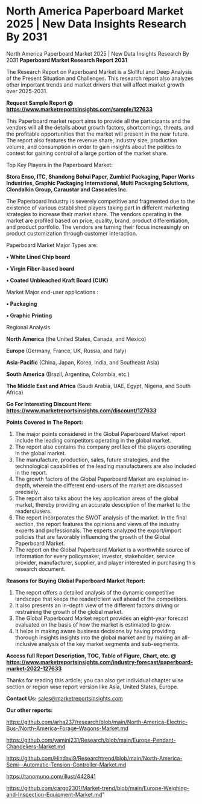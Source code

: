 # North America Paperboard Market 2025 | New Data Insights Research By 2031
North America Paperboard Market 2025 | New Data Insights Research By 2031
<strong>Paperboard Market Research Report 2031</strong>

The Research Report on Paperboard Market is a Skillful and Deep Analysis of the Present Situation and Challenges. This research report also analyzes other important trends and market drivers that will affect market growth over 2025-2031.

<strong>Request Sample Report @ <a href=https://www.marketreportsinsights.com/sample/127633>https://www.marketreportsinsights.com/sample/127633</a></strong>

This Paperboard market report aims to provide all the participants and the vendors will all the details about growth factors, shortcomings, threats, and the profitable opportunities that the market will present in the near future. The report also features the revenue share, industry size, production volume, and consumption in order to gain insights about the politics to contest for gaining control of a large portion of the market share.

Top Key Players in the Paperboard Market:

<strong>Stora Enso, ITC, Shandong Bohui Paper, Zumbiel Packaging, Paper Works Industries, Graphic Packaging International, Multi Packaging Solutions, Clondalkin Group, Caraustar and Cascades Inc.</strong>

The Paperboard Industry is severely competitive and fragmented due to the existence of various established players taking part in different marketing strategies to increase their market share. The vendors operating in the market are profiled based on price, quality, brand, product differentiation, and product portfolio. The vendors are turning their focus increasingly on product customization through customer interaction.

Paperboard Market Major Types are:

<strong>• White Lined Chip board

• Virgin Fiber-based board

• Coated Unbleached Kraft Board (CUK)</strong>

Market Major end-user applications :

<strong>• Packaging

• Graphic Printing</strong>

Regional Analysis

</u><strong><b>North America</b></strong> (the United States, Canada, and Mexico)

<strong><b>Europe </b></strong>(Germany, France, UK, Russia, and Italy)

<strong><b>Asia-Pacific</b></strong> (China, Japan, Korea, India, and Southeast Asia)

<strong><b>South America</b></strong> (Brazil, Argentina, Colombia, etc.)

<strong><b>The Middle East and Africa</b></strong> (Saudi Arabia, UAE, Egypt, Nigeria, and South Africa)

<strong>Go For Interesting Discount Here: <a href=https://www.marketreportsinsights.com/discount/127633>https://www.marketreportsinsights.com/discount/127633</a></strong>

<strong>Points Covered in The Report:</strong>
<ol>
  <li>The major points considered in the Global Paperboard Market report include the leading competitors operating in the global market.</li>
  <li>The report also contains the company profiles of the players operating in the global market.</li>
  <li>The manufacture, production, sales, future strategies, and the technological capabilities of the leading manufacturers are also included in the report.</li>
  <li>The growth factors of the Global Paperboard Market are explained in-depth, wherein the different end-users of the market are discussed precisely.</li>
  <li>The report also talks about the key application areas of the global market, thereby providing an accurate description of the market to the readers/users.</li>
  <li>The report incorporates the SWOT analysis of the market. In the final section, the report features the opinions and views of the industry experts and professionals. The experts analyzed the export/import policies that are favorably influencing the growth of the Global Paperboard Market.</li>
  <li>The report on the Global Paperboard Market is a worthwhile source of information for every policymaker, investor, stakeholder, service provider, manufacturer, supplier, and player interested in purchasing this research document.</li>
</ol>
<strong>Reasons for Buying Global Paperboard Market Report:</strong>

<ol>
  <li>The report offers a detailed analysis of the dynamic competitive landscape that keeps the reader/client well ahead of the competitors.</li>
  <li>It also presents an in-depth view of the different factors driving or restraining the growth of the global market.</li>
  <li>The Global Paperboard Market report provides an eight-year forecast evaluated on the basis of how the market is estimated to grow.</li>
  <li>It helps in making aware business decisions by having providing thorough insights insights into the global market and by making an all-inclusive analysis of the key market segments and sub-segments.</li>
</ol>
<strong>Access full Report Description, TOC, Table of Figure, Chart, etc. @ <a href=https://www.marketreportsinsights.com/industry-forecast/paperboard-market-2022-127633>https://www.marketreportsinsights.com/industry-forecast/paperboard-market-2022-127633</a></strong>


Thanks for reading this article; you can also get individual chapter wise section or region wise report version like Asia, United States, Europe.

<strong>Contact Us:</strong>
sales@marketreportsinsights.com

<strong>Our other reports:</strong>

<a href=https://github.com/arha237/research/blob/main/North-America-Electric-Bus-/North-America-Forage-Wagons-Market.md>https://github.com/arha237/research/blob/main/North-America-Electric-Bus-/North-America-Forage-Wagons-Market.md</a>

<a href=https://github.com/yamini231/Research/blob/main/Europe-Pendant-Chandeliers-Market.md>https://github.com/yamini231/Research/blob/main/Europe-Pendant-Chandeliers-Market.md</a>

<a href=https://github.com/Hindavi9/Researchtrend/blob/main/North-America-Semi--Automatic-Tension-Controller-Market.md>https://github.com/Hindavi9/Researchtrend/blob/main/North-America-Semi--Automatic-Tension-Controller-Market.md</a>

<a href=https://tanomuno.com/illust/442841>https://tanomuno.com/illust/442841</a>

<a href=https://github.com/cargo2301/Market-trend/blob/main/Europe-Weighing-and-Inspection-Equipment-Market.md>https://github.com/cargo2301/Market-trend/blob/main/Europe-Weighing-and-Inspection-Equipment-Market.md</a>"
